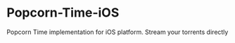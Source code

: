 Popcorn-Time-iOS
================

Popcorn Time implementation for iOS platform. Stream your torrents directly
